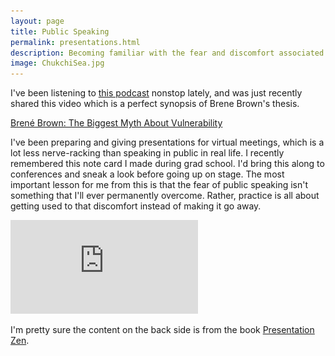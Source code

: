 ```yaml
---
layout: page
title: Public Speaking
permalink: presentations.html
description: Becoming familiar with the fear and discomfort associated with vulnerability
image: ChukchiSea.jpg
---
```

I've been listening to [this podcast](https://brenebrown.com/podcast/introducing-unlocking-us/) nonstop lately, and was just recently shared this video which is a perfect synopsis of Brene Brown's thesis.

[Brené Brown: The Biggest Myth About Vulnerability](https://www.youtube.com/watch?v=ZkDaKKkFi6Y)

I've been preparing and giving presentations for virtual meetings, which is a lot less nerve-racking than speaking in public in real life. I recently remembered this note card I made during grad school. I'd bring this along to conferences and sneak a look before going up on stage. The most important lesson for me from this is that the fear of public speaking isn't something that I'll ever permanently overcome. Rather, practice is all about getting used to that discomfort instead of making it go away.

![Presentation Card](https://github.com/oceanspace/oceanspace.github.io/blob/master/assets/images/presentation_card.pdf)

I'm pretty sure the content on the back side is from the book [Presentation Zen](https://www.goodreads.com/book/show/1908456.Presentation_Zen). 
